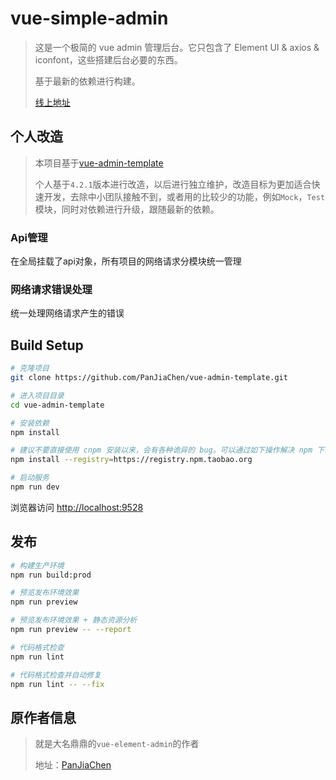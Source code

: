 # vue-simple-admin

> 这是一个极简的 vue admin 管理后台。它只包含了 Element UI & axios & iconfont，这些搭建后台必要的东西。
>
> 基于最新的依赖进行构建。
>
> [线上地址](http://panjiachen.github.io/vue-admin-template)

## 个人改造

> 本项目基于[vue-admin-template](https://github.com/PanJiaChen/vue-admin-template)
>
> 个人基于`4.2.1`版本进行改造，以后进行独立维护，改造目标为更加适合快速开发，去除中小团队接触不到，或者用的比较少的功能，例如`Mock`，`Test`模块，同时对依赖进行升级，跟随最新的依赖。



### Api管理

在全局挂载了api对象，所有项目的网络请求分模块统一管理



### 网络请求错误处理

统一处理网络请求产生的错误

## Build Setup

```bash
# 克隆项目
git clone https://github.com/PanJiaChen/vue-admin-template.git

# 进入项目目录
cd vue-admin-template

# 安装依赖
npm install

# 建议不要直接使用 cnpm 安装以来，会有各种诡异的 bug。可以通过如下操作解决 npm 下载速度慢的问题
npm install --registry=https://registry.npm.taobao.org

# 启动服务
npm run dev
```

浏览器访问 [http://localhost:9528](http://localhost:9528)

## 发布

```bash
# 构建生产环境
npm run build:prod

# 预览发布环境效果
npm run preview

# 预览发布环境效果 + 静态资源分析
npm run preview -- --report

# 代码格式检查
npm run lint

# 代码格式检查并自动修复
npm run lint -- --fix
```

## 原作者信息

> 就是大名鼎鼎的`vue-element-admin`的作者
>
> 地址：[PanJiaChen](https://github.com/PanJiaChen)

